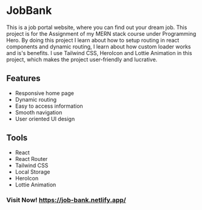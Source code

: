 # JobBank

This is a job portal website, where you can find out your dream job. This project is for the Assignment of my MERN stack course under Programming Hero. By doing this project I learn about how to setup routing in react components and dynamic routing, I learn about how custom loader works and is's benefits. I use Tailwind CSS, HeroIcon and Lottie Animation in this project, which makes the project user-friendly and lucrative.   

## Features 
- Responsive home page
- Dynamic routing
- Easy to access information
- Smooth navigation 
- User oriented UI design


## Tools
- React
- React Router
- Tailwind CSS
- Local Storage
- HeroIcon
- Lottie Animation 

### Visit Now! https://job-bank.netlify.app/
